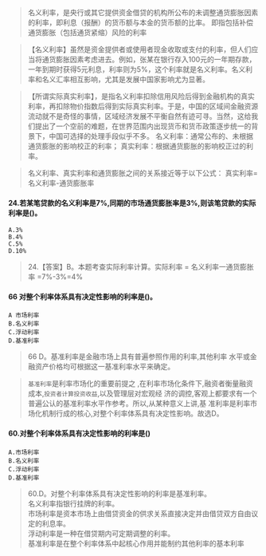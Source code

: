 >   名义利率，是央行或其它提供资金借贷的机构所公布的未调整通货膨胀因素的利率，即利息（报酬）的货币额与本金的货币额的比率。 即指包括补偿通货膨胀（包括通货紧缩）风险的利率 

>   【名义利率】虽然是资金提供者或使用者现金收取或支付的利率，但人们应当将通货膨胀因素考虑进去。例如，张某在银行存入100元的一年期存款，一年到期时获得5元利息，利率则为5%，这个利率就是名义利率。名义利率和名义汇率相互影响，尤其是发展中国家影响尤为显著。

>   【所谓实际真实利率】，是指名义利率扣除信用风险后得到金融机构的真实利率，再扣除物价指数后得到实际真实利率。于是，中国的区域间金融资源流动就不是奇怪的事情，区域经济发展不平衡自然有迹可寻。当然，这给我们提出了一个空前的难题，在世界范围内出现货币和货币政策逐步统一的背景下，中国可选择的处理手段似乎不多。
名义利率：通常公布的、未根据通货膨胀的影响校正的利率；
真实利率：根据通货膨胀的影响校正过的利率。

>   名义利率、真实利率和通货膨胀之间的关系接近等于以下公式：
真实利率=名义利率-通货膨胀率

#### 24.若某笔贷款的名义利率是7%,同期的市场通货膨胀率是3%,则该笔贷款的实际利率是()。
    A.3%
    B.4%
    C.5%
    D.10%
>   24.【答案】B。本题考查实际利率计算。实际利率 = 名义利率一通货膨胀率
    =7%-3%=4%    

#### 66 对整个利率体系具有决定性影响的利率是()。
    A 市场利率
    B.名义利率
    C.浮动利率
    D.基准利率
>   66 D。基准利率是金融市场上具有普遍参照作用的利率,其他利率
    水平或金融资产价格均可根据这一基准利率水平来确定。
    
>   `基准利率`是利率市场化的重要前提之
    ,在利率市场化条件下,融资者衡量融资成本,`投资者计算投资收益`,以及管理层对宏观经
    济的调控,客观上都要求有一个普遍公认的基准利率水平作参考。所以,从某种意义上讲,基
    准利率是利率市场化机制行成的核心,对整个利率体系具有决定性影响。故选D。

#### 60.对整个利率体系具有决定性影响的利率是()
    A.市场利率
    B.名义利率
    C.浮动利率
    D.基准利率
>   60.D。对整个利率体系具有决定性影响的利率是基准利率。   
名义利率指银行挂牌的利率。   
市场利率是资本市场上由借贷资金的供求关系直接决定并由借贷双方自由议定的利息率。   
浮动利率是一种在借贷期内可定期调整的利率。   
基准利率是在整个利率体系中起核心作用并能制约其他利率的基本利率       













